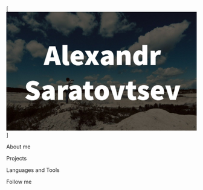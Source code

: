 [![Header](https://github.com/AlexSartsev/AlexSartsev/blob/main/asserts/photo_2023-01-17_21-49-56.jpg)]

About me

Projects

Languages and Tools

Follow me